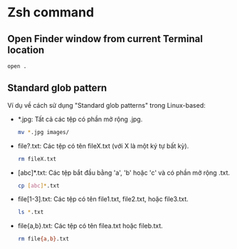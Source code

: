 # Zsh command

## Open Finder window from current Terminal location

```code
open .
```

## Standard glob pattern

Ví dụ về cách sử dụng "Standard glob patterns" trong Linux-based:

- \*.jpg: Tất cả các tệp có phần mở rộng .jpg.

  ```bash
  mv *.jpg images/
  ```

- file?.txt: Các tệp có tên fileX.txt (với X là một ký tự bất kỳ).

  ```bash
  rm fileX.txt
  ```

- [abc]\*.txt: Các tệp bắt đầu bằng 'a', 'b' hoặc 'c' và có phần mở rộng .txt.

  ```bash
  cp [abc]*.txt
  ```

- file[1-3].txt: Các tệp có tên file1.txt, file2.txt, hoặc file3.txt.

  ```bash
  ls *.txt
  ```

- file{a,b}.txt: Các tệp có tên filea.txt hoặc fileb.txt.

  ```bash
  rm file{a,b}.txt
  ```
